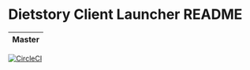 # Dietstory Client Launcher README

| Master |
|--------|
[![CircleCI](https://circleci.com/gh/allenaerostar/client-launcher/tree/master.svg?style=svg)](https://circleci.com/gh/allenaerostar/client-launcher/tree/master)

